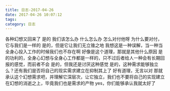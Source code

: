 ```yaml
---
title: 日志-2017-04-26
date: 2017-04-26 10:07:12
tags:
category: 日志
---
```

各种幻想又回来了
是的
我们该怎么办
什么怎么办
怎么对付他呀
为什么要对付，它与我们是一样的
是的，但是它让我们无立锥之地
我想这是一种误解，当一种当全身心投入工作的时候我们也不存在啊
好像是这个道理，那就是其他什么原因
是的功利的，全身心幻想与全身心工作都是一样的，只不过后者给人一种会有长期回报的感觉，而前者不会
是的，但我还是讨厌这种感觉
是的，这种需求能够独立么？还有我们是否将自己的现实需求建立在抑制其上了
好有道理，无言以对
那就承认这个幻想需求吧，并理解它深层次，让它独立，我们也不要将自己的实现建立在幻想的消逝之上，毕竟我们也是需求的产物
yes，你们能够承认我就太好了
